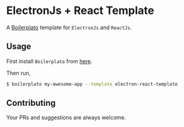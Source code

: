 # ElectronJs + React Template

A [Boilerplato](https://github.com/boilerplato/boilerplato) template for `ElectronJs` and `ReactJs`.

## Usage

First install `Boilerplato` from [here](https://github.com/boilerplato/boilerplato).

Then run,

```sh
$ boilerplato my-awesome-app --template electron-react-template
```

## Contributing

Your PRs and suggestions are always welcome.